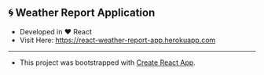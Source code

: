 ## :cyclone: Weather Report Application
  - Developed in :heart: React
  - Visit Here: https://react-weather-report-app.herokuapp.com 

----

 - This project was bootstrapped with [Create React App](https://github.com/facebook/create-react-app).
